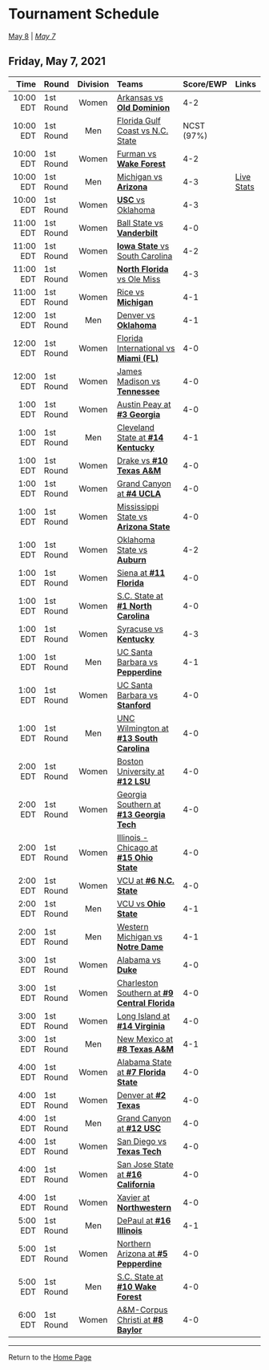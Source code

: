 # Tournament Schedule  

[May 8](./05-08.md) | *[May 7](./05-07.md)*  

## Friday, May 7, 2021  

| Time | Round | Division | Teams | Score/EWP | Links |
| ---: | :---- | :------: | :---- | :---- | :---- |
| 10:00 EDT | 1st Round | Women | [Arkansas vs <b>Old Dominion</b>](../ncaaw/matches/R1_3-4_ARK_vs_ODU.md) | 4-2 |  |  
| 10:00 EDT | 1st Round | Men   | [Florida Gulf Coast vs N.C. State](../ncaam/matches/R1_27-28_FGCU_vs_NCST.md) | NCST (97%) |  |  
| 10:00 EDT | 1st Round | Women | [Furman vs <b>Wake Forest</b>](../ncaaw/matches/R1_35-36_FUR_vs_WAKE.md) | 4-2 |  |  
| 10:00 EDT | 1st Round | Men   | [Michigan vs <b>Arizona</b>](../ncaam/matches/R1_37-38_MICH_vs_ARIZ.md) | 4-3 | [Live Stats](liveStats) |  
| 10:00 EDT | 1st Round | Women | [<b>USC</b> vs Oklahoma](../ncaaw/matches/R1_43-44_USC_vs_OKLA.md) | 4-3 |  |  
| 11:00 EDT | 1st Round | Women | [Ball State vs <b>Vanderbilt</b>](../ncaaw/matches/R1_59-60_BALL_vs_VANDY.md) | 4-0 |  |  
| 11:00 EDT | 1st Round | Women | [<b>Iowa State</b> vs South Carolina](../ncaaw/matches/R1_45-46_ISU_vs_SCAR.md) | 4-2 |  |  
| 11:00 EDT | 1st Round | Women | [<b>North Florida</b> vs Ole Miss](../ncaaw/matches/R1_27-28_UNF_vs_MISS.md) | 4-3 |  |  
| 11:00 EDT | 1st Round | Women | [Rice vs <b>Michigan</b>](../ncaaw/matches/R1_21-22_RICE_vs_MICH.md) | 4-1 |  |  
| 12:00 EDT | 1st Round | Men   | [Denver vs <b>Oklahoma</b>](../ncaam/matches/R1_13-14_DEN_vs_OKLA.md) | 4-1 |  |  
| 12:00 EDT | 1st Round | Women | [Florida International vs <b>Miami (FL)</b>](../ncaaw/matches/R1_11-12_FIU_vs_MIA.md) | 4-0 |  |  
| 12:00 EDT | 1st Round | Women | [James Madison vs <b>Tennessee</b>](../ncaaw/matches/R1_37-38_JMU_vs_TENN.md) | 4-0 |  |  
| 1:00 EDT | 1st Round | Women | [Austin Peay at <b>#3 Georgia</b>](../ncaaw/matches/R1_33-34_PEAY_vs_UGA.md) | 4-0 |  |  
| 1:00 EDT | 1st Round | Men   | [Cleveland State at <b>#14 Kentucky</b>](../ncaam/matches/R1_39-40_CLEV_vs_UK.md) | 4-1 |  |  
| 1:00 EDT | 1st Round | Women | [Drake vs <b>#10 Texas A&M</b>](../ncaaw/matches/R1_55-56_DRKE_vs_AM.md) | 4-0 |  |  
| 1:00 EDT | 1st Round | Women | [Grand Canyon at <b>#4 UCLA</b>](../ncaaw/matches/R1_31-32_GCU_vs_UCLA.md) | 4-0 |  |  
| 1:00 EDT | 1st Round | Women | [Mississippi State vs <b>Arizona State</b>](../ncaaw/matches/R1_61-62_MSST_vs_AZST.md) | 4-0 |  |  
| 1:00 EDT | 1st Round | Women | [Oklahoma State vs <b>Auburn</b>](../ncaaw/matches/R1_51-52_OKST_vs_AUB.md) | 4-2 |  |  
| 1:00 EDT | 1st Round | Women | [Siena at <b>#11 Florida</b>](../ncaaw/matches/R1_41-42_SIEN_vs_FLA.md) | 4-0 |  |  
| 1:00 EDT | 1st Round | Women | [S.C. State at <b>#1 North Carolina</b>](../ncaaw/matches/R1_1-2_SCST_vs_UNC.md) | 4-0 |  |  
| 1:00 EDT | 1st Round | Women | [Syracuse vs <b>Kentucky</b>](../ncaaw/matches/R1_5-6_SYR_vs_UK.md) | 4-3 |  |  
| 1:00 EDT | 1st Round | Men   | [UC Santa Barbara vs <b>Pepperdine</b>](../ncaam/matches/R1_21-22_UCSB_vs_PEPP.md) | 4-1 |  |  
| 1:00 EDT | 1st Round | Women | [UC Santa Barbara vs <b>Stanford</b>](../ncaaw/matches/R1_19-20_UCSB_vs_STAN.md) | 4-0 |  |  
| 1:00 EDT | 1st Round | Men   | [UNC Wilmington at <b>#13 South Carolina</b>](../ncaam/matches/R1_25-26_UNCW_vs_SCAR.md) | 4-0 |  |  
| 2:00 EDT | 1st Round | Women | [Boston University at <b>#12 LSU</b>](../ncaaw/matches/R1_23-24_BU_vs_LSU.md) | 4-0 |  |  
| 2:00 EDT | 1st Round | Women | [Georgia Southern at <b>#13 Georgia Tech</b>](../ncaaw/matches/R1_25-26_GASO_vs_GT.md) | 4-0 |  |  
| 2:00 EDT | 1st Round | Women | [Illinois - Chicago at <b>#15 Ohio State</b>](../ncaaw/matches/R1_57-58_UIC_vs_OSU.md) | 4-0 |  |  
| 2:00 EDT | 1st Round | Women | [VCU at <b>#6 N.C. State</b>](../ncaaw/matches/R1_47-48_VCU_vs_NCST.md) | 4-0 |  |  
| 2:00 EDT | 1st Round | Men   | [VCU vs <b>Ohio State</b>](../ncaam/matches/R1_53-54_VCU_vs_OSU.md) | 4-1 |  |  
| 2:00 EDT | 1st Round | Men   | [Western Michigan vs <b>Notre Dame</b>](../ncaam/matches/R1_5-6_WMU_vs_ND.md) | 4-1 |  |  
| 3:00 EDT | 1st Round | Women | [Alabama vs <b>Duke</b>](../ncaaw/matches/R1_13-14_BAMA_vs_DUKE.md) | 4-0 |  |  
| 3:00 EDT | 1st Round | Women | [Charleston Southern at <b>#9 Central Florida</b>](../ncaaw/matches/R1_9-10_CHSO_vs_UCF.md) | 4-0 |  |  
| 3:00 EDT | 1st Round | Women | [Long Island at <b>#14 Virginia</b>](../ncaaw/matches/R1_39-40_LIU_vs_UVA.md) | 4-0 |  |  
| 3:00 EDT | 1st Round | Men   | [New Mexico at <b>#8 Texas A&M</b>](../ncaam/matches/R1_15-16_UNM_vs_AM.md) | 4-1 |  |  
| 4:00 EDT | 1st Round | Women | [Alabama State at <b>#7 Florida State</b>](../ncaaw/matches/R1_49-50_ALST_vs_FSU.md) | 4-0 |  |  
| 4:00 EDT | 1st Round | Women | [Denver at <b>#2 Texas</b>](../ncaaw/matches/R1_63-64_DEN_vs_TEX.md) | 4-0 |  |  
| 4:00 EDT | 1st Round | Men   | [Grand Canyon at <b>#12 USC</b>](../ncaam/matches/R1_23-24_GCU_vs_USC.md) | 4-0 |  |  
| 4:00 EDT | 1st Round | Women | [San Diego vs <b>Texas Tech</b>](../ncaaw/matches/R1_29-30_USD_vs_TTU.md) | 4-0 |  |  
| 4:00 EDT | 1st Round | Women | [San Jose State at <b>#16 California</b>](../ncaaw/matches/R1_7-8_SJSU_vs_CAL.md) | 4-0 |  |  
| 4:00 EDT | 1st Round | Women | [Xavier at <b>Northwestern</b>](../ncaaw/matches/R1_53-54_XAV_vs_NW.md) | 4-0 |  |  
| 5:00 EDT | 1st Round | Men   | [DePaul at <b>#16 Illinois</b>](../ncaam/matches/R1_7-8_DEP_vs_ILL.md) | 4-1 |  |  
| 5:00 EDT | 1st Round | Women | [Northern Arizona at <b>#5 Pepperdine</b>](../ncaaw/matches/R1_17-18_NAU_vs_PEPP.md) | 4-0 |  |  
| 5:00 EDT | 1st Round | Men   | [S.C. State at <b>#10 Wake Forest</b>](../ncaam/matches/R1_55-56_SCST_vs_WAKE.md) | 4-0 |  |  
| 6:00 EDT | 1st Round | Women | [A&M-Corpus Christi at <b>#8 Baylor</b>](../ncaaw/matches/R1_15-16_TAMCC_vs_BAY.md) | 4-0 |  |  
  
------
Return to the [Home Page](../../index.md)
